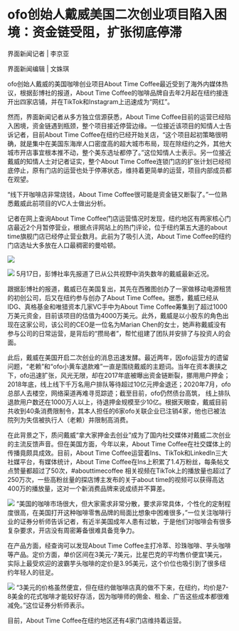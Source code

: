 # ofo创始人戴威美国二次创业项目陷入困境：资金链受阻，扩张彻底停滞

界面新闻记者 | 李京亚

界面新闻编辑 | 文姝琪

ofo创始人戴威的美国咖啡创业项目About Time Coffee最近受到了海外内媒体热议，根据彭博社的报道，About Time
Coffee的咖啡品牌自去年2月起在纽约接连开出四家店铺，并在TikTok和Instagram上迅速成为“网红”。

然而，界面新闻记者从多方独立信源获悉，About Time
Coffee目前的运营已经陷入困境，资金链遇到瓶颈，整个项目接近停营边缘。一位接近该项目的知情人士告诉记者，目前About Time
Coffee在纽约已经开始关店，“这个项目起初策略很明确，就是集中在美国东海岸人口密度高的超大城市布局，现在除纽约之外，其他大城市开店事宜根本推不动，整个美东选址都停了。”这位知情人士表示。另一位接近戴威的知情人士对记者证实，整个About
Time Coffee连锁门店的扩张计划已经彻底停止，原有门店的运营也处于停滞状态，维持着更简单的运营，项目内部成员都在观望。

“线下开咖啡店非常烧钱，About Time Coffee很可能是资金链又断裂了。”一位熟悉戴威此前项目的VC人士做出分析。

记者在网上查询About Time
Coffee门店运营情况时发现，纽约地区有两家核心门店最近2个月暂停营业，根据点评网站上的热门评论，位于纽约第五大道的about
time旗舰门店已经停止营业数月。此前为了吸引人流，About Time Coffee的纽约门店选址大多放在人口最稠密的曼哈顿。

![](https://inews.gtimg.com/om_bt/Oa4Yo2X67jpB9CN0KAlOYtdG9hpQVMk6NfkbSy0ifz7y8AA/1000)

![](https://inews.gtimg.com/om_bt/OtNgw7SaIMsHvAPumE7Ghmp_YLIfvTrl6mKAU6JzASIxQAA/1000)
5月17日，彭博社率先报道了已从公共视野中消失数年的戴威最新近况。

跟据彭博社的报道，戴威已在美国复出，其先在西雅图创办了一家做移动电源租赁的初创公司，后又在纽约参与创办了About Time
Coffee。据悉，戴威已经从IDG、真格基金和唯猎资本几家VC手中为About Time
Coffee筹集到了超过1000万美元资金，目前该项目的估值为4000万美元。此外，戴威是以小股东的角色出现在这家公司，该公司的CEO是一位名为Marian
Chen的女士，她声称戴威没有参与公司的日常运营，是背后的“攒局者”，帮忙组建了团队并安排了与投资人的会面。

此后，戴威在美国开启二次创业的消息迅速发酵。最近两年，因ofo运营方的遗留问题，“老赖”和“ofo小黄车退款难”一直是围绕戴威的主题词。当年在资本裹挟之下，ofo迅速扩张，风光无限，却在2017年底被曝出资金链断裂，挪用用户押金；2018年底，线上线下千万名用户排队等待超过10亿元押金退还；2020年7月，ofo总部人去楼空，网络渠道再难寻觅踪迹；截至目前，ofo仍然债台高筑，
线上排队退款用户数还在1000万人以上，待退押金规模至少10亿。根据天眼查，戴威目前共收到40条消费限制令，其本人担任的6家ofo关联企业已注销4家，他也已被法院列为失信被执行人（老赖）并限制高消费。

在此背景之下，质问戴威“拿大家押金去创业”成为了国内社交媒体对戴威二次创业的主流反馈声音。但在美国方面，今年以来，About Time
Coffee在社交媒体上的传播竟颇具成效。目前，About Time
Coffee运营着Ins、TikTok和LinkedIn三大社媒平台，有媒体统计，About Time
Coffee在Ins上积累了1.4万粉丝，每条帖文点赞量都超过了50次，#abouttimecoffee
相关视频在TikTok上的播放量也超过了250万次，一些高粉丝量的探店博主发布的关于about
time的视频可以获得高达400万的播放量，这对一个新消费品牌来说成绩并不算差。

![](https://inews.gtimg.com/om_bt/Oym20qa4l7u_h7PFdOrVkG30fiCp58OxnWuPe4rhscY20AA/1000)
“美国的咖啡市场很大，但大家需求非常分散，要求非常具体，个性化的定制程度很高，在美国打开这种咖啡零售品牌的局面比想象中困难很多，”一位关注咖啡行业的证券分析师告诉记者，有近半美国成年人患有过敏，于是他们对咖啡会有很多复杂要求，开店没有周密筹备很难具备竞争力。

在产品方面，经查询可以发现About Time
Coffee主打冷萃、珍珠咖啡、芋头咖啡等产品。定价方面，单价区间在3美元-7美元，比星巴克的平均售价便宜1美元，实际上最受欢迎的波霸芋头咖啡的定价是3.95美元，这个价位也吸引到了很多纽约年轻人的驻足。

![](https://inews.gtimg.com/om_bt/OIiAjxob_L2b-ZIT1IKCxayB2NF5yIaOzbd6pQAPD7pdMAA/1000)
“3美元的价格虽然便宜，但在纽约做咖啡店真的做不下来，在纽约，均价是7-8美金的花式咖啡才能较好存活，因为咖啡师的佣金、租金、广告这些成本都很难减免。”这位证券分析师表示。

目前，About Time Coffee在纽约地区还有4家门店维持着运营。

